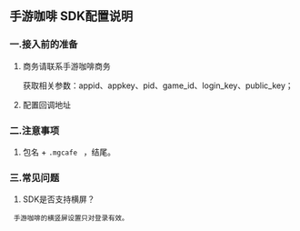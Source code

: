 ## 手游咖啡 SDK配置说明

###  一.接入前的准备

  1. 商务请联系手游咖啡商务

      获取相关参数：appid、appkey、pid、game_id、login_key、public_key；

  2. 配置回调地址

### 二.注意事项

  1.  包名 +    `.mgcafe `   ，结尾。

### 三.常见问题

   1. SDK是否支持横屏？

     手游咖啡的横竖屏设置只对登录有效。
